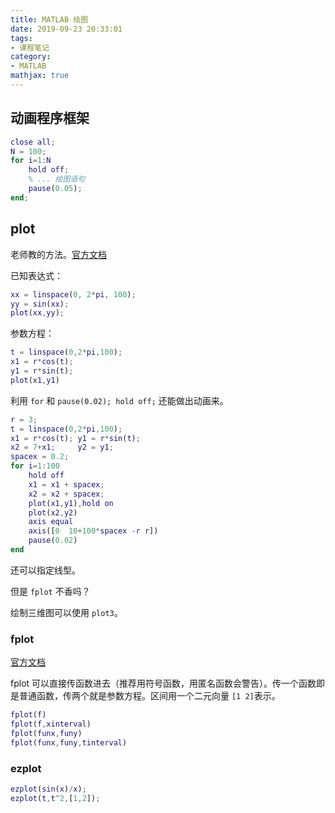 ```yaml
---
title: MATLAB 绘图
date: 2019-09-23 20:33:01
tags:
- 课程笔记
category:
- MATLAB
mathjax: true
---
```


## 动画程序框架

```m
close all;
N = 100;
for i=1:N
    hold off;
    % ... 绘图语句
    pause(0.05);
end;
```

## plot

老师教的方法。[官方文档](https://ww2.mathworks.cn/help/matlab/ref/plot.htm)

已知表达式：

```MATLAB
xx = linspace(0, 2*pi, 100);
yy = sin(xx);
plot(xx,yy);
```

参数方程：

```m
t = linspace(0,2*pi,100);
x1 = r*cos(t);
y1 = r*sin(t);
plot(x1,y1)
```

利用 `for` 和 `pause(0.02); hold off;` 还能做出动画来。

```m
r = 3;
t = linspace(0,2*pi,100);
x1 = r*cos(t); y1 = r*sin(t);
x2 = 7+x1;     y2 = y1;
spacex = 0.2;
for i=1:100
    hold off
    x1 = x1 + spacex;
    x2 = x2 + spacex;
    plot(x1,y1),hold on
    plot(x2,y2)
    axis equal
    axis([0  10+100*spacex -r r])
    pause(0.02)
end
```

还可以指定线型。

但是 `fplot` 不香吗？

绘制三维图可以使用 `plot3`。

### fplot

[官方文档](https://ww2.mathworks.cn/help/matlab/ref/fplot.html)

fplot 可以直接传函数进去（推荐用符号函数，用匿名函数会警告）。传一个函数即是普通函数，传两个就是参数方程。区间用一个二元向量 `[1 2]`表示。

```m
fplot(f)
fplot(f,xinterval)
fplot(funx,funy)
fplot(funx,funy,tinterval)
```

### ezplot

```MATLAB
ezplot(sin(x)/x);
ezplot(t,t^2,[1,2]);
```

